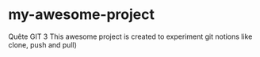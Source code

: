 # my-awesome-project
Quête GIT 3
This awesome project is created to experiment git notions like clone, push and pull)
